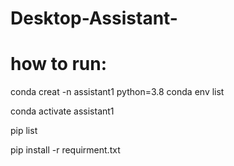 # Desktop-Assistant-

# how to run:
conda creat -n assistant1 python=3.8
conda env list

conda activate assistant1

pip list

pip install -r requirment.txt